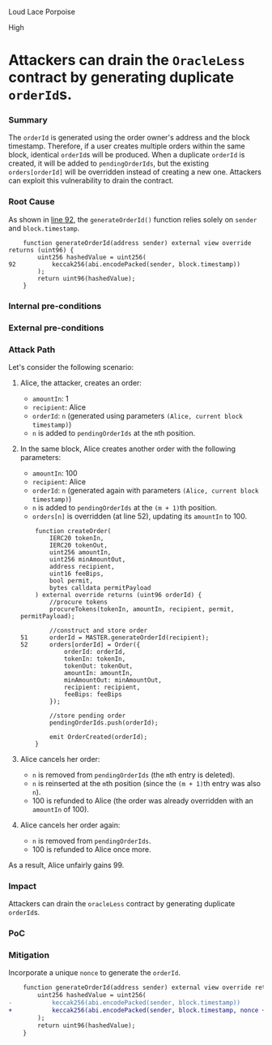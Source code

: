 Loud Lace Porpoise

High

# Attackers can drain the `OracleLess` contract by generating duplicate `orderId`s.

### Summary

The `orderId` is generated using the order owner's address and the block timestamp. Therefore, if a user creates multiple orders within the same block, identical `orderId`s will be produced. When a duplicate `orderId` is created, it will be added to `pendingOrderIds`, but the existing `orders[orderId]` will be overridden instead of creating a new one. Attackers can exploit this vulnerability to drain the contract.

### Root Cause

As shown in [line 92](https://github.com/sherlock-audit/2024-11-oku/blob/main/oku-custom-order-types/contracts/automatedTrigger/AutomationMaster.sol#L92), the `generateOrderId()` function relies solely on `sender` and `block.timestamp`.

```solidity
    function generateOrderId(address sender) external view override returns (uint96) {
        uint256 hashedValue = uint256(
92          keccak256(abi.encodePacked(sender, block.timestamp))
        );
        return uint96(hashedValue);
    }
```

### Internal pre-conditions

### External pre-conditions

### Attack Path

Let's consider the following scenario:

1. Alice, the attacker, creates an order:

    - `amountIn`: 1
    - `recipient`: Alice
    - `orderId`: `n` (generated using parameters `(Alice, current block timestamp)`)
    - `n` is added to `pendingOrderIds` at the `m`th position.
2. In the same block, Alice creates another order with the following parameters:

    - `amountIn`: 100
    - `recipient`: Alice
    - `orderId`: `n` (generated again with parameters `(Alice, current block timestamp)`)
    - `n` is added to `pendingOrderIds` at the `(m + 1)`th position.
    - `orders[n]` is overridden (at line 52), updating its `amountIn` to 100.

    ```solidity
        function createOrder(
            IERC20 tokenIn,
            IERC20 tokenOut,
            uint256 amountIn,
            uint256 minAmountOut,
            address recipient,
            uint16 feeBips,
            bool permit,
            bytes calldata permitPayload
        ) external override returns (uint96 orderId) {
            //procure tokens
            procureTokens(tokenIn, amountIn, recipient, permit, permitPayload);

            //construct and store order
    51      orderId = MASTER.generateOrderId(recipient);
    52      orders[orderId] = Order({
                orderId: orderId,
                tokenIn: tokenIn,
                tokenOut: tokenOut,
                amountIn: amountIn,
                minAmountOut: minAmountOut,
                recipient: recipient,
                feeBips: feeBips
            });

            //store pending order
            pendingOrderIds.push(orderId);

            emit OrderCreated(orderId);
        }
    ```
3. Alice cancels her order:

    - `n` is removed from `pendingOrderIds` (the `m`th entry is deleted).
    - `n` is reinserted at the `m`th position (since the `(m + 1)`th entry was also `n`).
    - 100 is refunded to Alice (the order was already overridden with an `amountIn` of 100).
4. Alice cancels her order again:

    - `n` is removed from `pendingOrderIds`.
    - 100 is refunded to Alice once more.

As a result, Alice unfairly gains 99.

### Impact

Attackers can drain the `oracleLess` contract by generating duplicate `orderId`s.

### PoC

### Mitigation

Incorporate a unique `nonce` to generate the `orderId`.

```diff
    function generateOrderId(address sender) external view override returns (uint96) {
        uint256 hashedValue = uint256(
-           keccak256(abi.encodePacked(sender, block.timestamp))
+           keccak256(abi.encodePacked(sender, block.timestamp, nonce ++))
        );
        return uint96(hashedValue);
    }
```